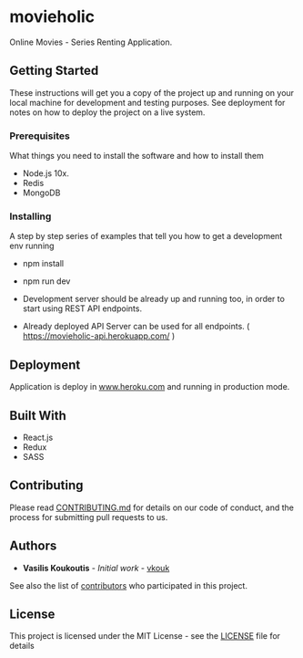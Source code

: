 # movieholic

Online Movies - Series Renting Application.

## Getting Started

These instructions will get you a copy of the project up and running on your local machine for development and testing purposes. See deployment for notes on how to deploy the project on a live system.

### Prerequisites

What things you need to install the software and how to install them

- Node.js 10x.
- Redis
- MongoDB

### Installing

A step by step series of examples that tell you how to get a development env running

* npm install
* npm run dev

* Development server should be already up and running too, in order to start using REST API endpoints.
* Already deployed API Server can be used for all endpoints. ( https://movieholic-api.herokuapp.com/ )

## Deployment

Application is deploy in www.heroku.com and running in production mode.

## Built With

* React.js
* Redux
* SASS

## Contributing

Please read [CONTRIBUTING.md](https://gist.github.com/PurpleBooth/b24679402957c63ec426) for details on our code of conduct, and the process for submitting pull requests to us.

## Authors

* **Vasilis Koukoutis** - *Initial work* - [vkouk](https://github.com/vkouk)

See also the list of [contributors](https://github.com/vkouk/movieholic-api/contributors) who participated in this project.

## License

This project is licensed under the MIT License - see the [LICENSE](LICENSE) file for details
